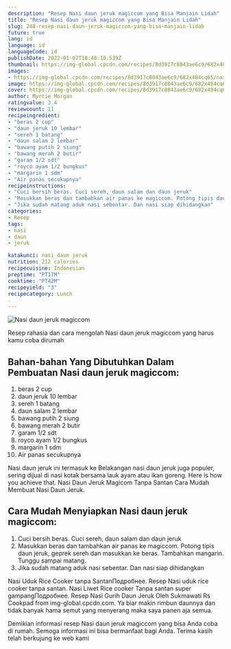 ```yaml
---
description: "Resep Nasi daun jeruk magiccom yang Bisa Manjain Lidah"
title: "Resep Nasi daun jeruk magiccom yang Bisa Manjain Lidah"
slug: 248-resep-nasi-daun-jeruk-magiccom-yang-bisa-manjain-lidah
future: true
lang: id
language: id
languageCode: id
publishDate: 2022-01-07T18:48:10.539Z 
thumbnail: https://img-global.cpcdn.com/recipes/8d3917c8843ae6c9/682x484cq65/nasi-daun-jeruk-magiccom-foto-resep-utama.png
images:
- https://img-global.cpcdn.com/recipes/8d3917c8843ae6c9/682x484cq65/nasi-daun-jeruk-magiccom-foto-resep-utama.png
image: https://img-global.cpcdn.com/recipes/8d3917c8843ae6c9/682x484cq65/nasi-daun-jeruk-magiccom-foto-resep-utama.png
cover: https://img-global.cpcdn.com/recipes/8d3917c8843ae6c9/682x484cq65/nasi-daun-jeruk-magiccom-foto-resep-utama.png
author: Myrtie Morgan
ratingvalue: 3.4
reviewcount: 11
recipeingredient:
- "beras 2 cup"
- "daun jeruk 10 lembar"
- "sereh 1 batang"
- "daun salam 2 lembar"
- "bawang putih 2 siung"
- "bawang merah 2 butir"
- "garam 1/2 sdt"
- "royco ayam 1/2 bungkus"
- "margarin 1 sdm"
- "Air panas secukupnya"
recipeinstructions:
- "Cuci bersih beras. Cuci sereh, daun salam dan daun jeruk"
- "Masukkan beras dan tambahkan air panas ke magiccom. Potong tipis daun jeruk, geprek sereh dan masukkan ke beras. Tambahkan mangarin. Tunggu sampai matang."
- "Jika sudah matang aduk nasi sebentar. Dan nasi siap dihidangkan"
categories:
- Resep
tags:
- nasi
- daun
- jeruk

katakunci: nasi daun jeruk 
nutrition: 212 calories
recipecuisine: Indonesian
preptime: "PT17M"
cooktime: "PT42M"
recipeyield: "3"
recipecategory: Lunch
. 
---
```



![Nasi daun jeruk magiccom](https://img-global.cpcdn.com/recipes/8d3917c8843ae6c9/682x484cq65/nasi-daun-jeruk-magiccom-foto-resep-utama.png)

Resep rahasia dan cara mengolah  Nasi daun jeruk magiccom yang harus kamu coba dirumah

<!--inarticleads1-->

## Bahan-bahan Yang Dibutuhkan Dalam Pembuatan Nasi daun jeruk magiccom:

1. beras 2 cup
1. daun jeruk 10 lembar
1. sereh 1 batang
1. daun salam 2 lembar
1. bawang putih 2 siung
1. bawang merah 2 butir
1. garam 1/2 sdt
1. royco ayam 1/2 bungkus
1. margarin 1 sdm
1. Air panas secukupnya

Nasi daun jeruk ini termasuk ke Belakangan nasi daun jeruk juga populer, sering dijual di nasi kotak bersama lauk ayam atau ikan goreng. Here is how you achieve that. Nasi Daun Jeruk Magicom Tanpa Santan Cara Mudah Membuat Nasi Daun Jeruk. 

<!--inarticleads2-->

## Cara Mudah Menyiapkan Nasi daun jeruk magiccom:

1. Cuci bersih beras. Cuci sereh, daun salam dan daun jeruk
1. Masukkan beras dan tambahkan air panas ke magiccom. Potong tipis daun jeruk, geprek sereh dan masukkan ke beras. Tambahkan mangarin. Tunggu sampai matang.
1. Jika sudah matang aduk nasi sebentar. Dan nasi siap dihidangkan


Nasi Uduk Rice Cooker tanpa SantanПодробнее. Resep Nasi uduk rice cooker tanpa santan. Nasi Liwet Rice cooker Tanpa santan super gampangПодробнее. Resep Nasi Gurih Daun Jeruk Oleh Sukmawati Rs Cookpad from img-global.cpcdn.com. Ya biar makin rimbun daunnya dan tidak banyak hama semut yang menyerang maka saya panen aja semua. 

Demikian informasi  resep Nasi daun jeruk magiccom   yang bisa Anda coba di rumah. Semoga informasi ini bisa bermanfaat bagi Anda. Terima kasih telah berkujung ke web kami
